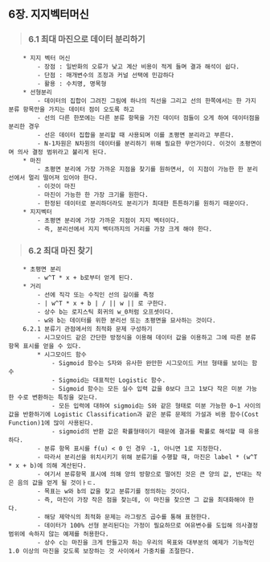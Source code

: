 ## 6장. 지지벡터머신
>###    6.1 최대 마진으로 데이터 분리하기
        * 지지 벡터 머신
            - 장점 : 일반화의 오류가 낮고 계산 비용이 적게 들며 결과 해석이 쉽다.
            - 단점 : 매개변수의 조정과 커널 선택에 민감하다
            - 활용 : 수치명, 명목형
        * 선형분리
            - 데이터의 집합이 그려진 그림에 하나의 직선을 그리고 선의 한쪽에서는 한 가지 분류 항목만을 가지는 데이터 점이 오도록 하고
            - 선의 다른 한쪼에는 다른 분류 항목을 가진 데이터 점들이 오게 하여 데이터점을 분리한 경우
            - 선은 데이터 집합을 분리할 때 사용되며 이를 초평면 분리라고 부른다.
            - N-1차원은 N차원의 데이터를 분리하기 위해 필요한 무언가이다. 이것이 초평면이며 의사 결정 범위라고 불리게 된다.
        * 마진
            - 초평면 분리에 가장 가까운 지점을 찾기를 원하면서, 이 지점이 가능한 한 분리선에서 멀리 떨어져 있어야 한다.
            - 이것이 마진
            - 마진이 가능한 한 가장 크기를 원한다.
            - 한정된 데이터로 분리하더라도 분리기가 최대한 튼튼하기를 원하기 때문이다.
        * 지지벡터
            - 초평면 분리에 가장 가까운 지점이 지지 벡터이다.
            - 즉, 분리선에서 지지 벡터까지의 거리를 가장 크게 해야 한다.
>###    6.2 최대 마진 찾기
        * 초평면 분리
            - w^T * x + b로부터 얻게 된다.
        * 거리
            - 선에 직각 또는 수직인 선의 길이를 측정
            - | w^T * x + b | / || w || 로 구한다.
            - 상수 b는 로지스틱 회귀의 w_0처럼 오프셋이다.
            - w와 b는 데이터를 위한 분리선 또는 초평면을 묘사하는 것이다.
        6.2.1 분류기 관점에서의 최적화 문제 구성하기
            - 시그모이드 같은 간단한 방정식을 이용해 데이터 값을 이용하고 그에 따른 분류 항목 표시를 얻을 수 있다.
            * 시그모이드 함수
                - Sigmoid 함수는 S자와 유사한 완만한 시그모이드 커브 형태를 보이는 함수
                - Sigmoid는 대표적인 Logistic 함수.
                - Sigmoid 함수는 모든 실수 입력 값을 0보다 크고 1보다 작은 미분 가능한 수로 변환하는 특징을 갖는다.
                - 모든 입력에 대하여 sigmoid는 S와 같은 형태로 미분 가능한 0~1 사이의 값을 반환하기에 Logistic Classification과 같은 분류 문제의 가설과 비용 함수(Cost Function)1에 많이 사용된다.
                - sigmoid의 반환 값은 확률형태이기 때문에 결과를 확률로 해석할 때 유용하다.
            - 분류 항목 표시를 f(u) < 0 인 경우 -1, 아니면 1로 지정한다.
            - 따라서 분리선을 위치시키기 위해 분류기를 수행할 때, 마진은 label * (w^T * x + b)에 의해 계산된다.
            - 여기서 분류항목 표시에 의해 양의 방향으로 떨어진 것은 큰 양의 값, 반대는 작은 음의 값을 얻게 될 것이ㅏㄷ.
            - 목표는 w와 b의 값을 찾고 분류기를 정의하는 것이다.
            - 즉, 마진이 가장 작은 점을 찾는데, 이 마진을 찾으면 그 값을 최대화해야 한다.
            - 해당 제약식의 최적화 문제는 라그랑즈 곱수를 통해 표현한다.
            - 데이터가 100% 선형 분리된다는 가정이 필요하므로 여유변수를 도입해 의사결정 범위에 속하지 않는 예제를 허용한다.
            - 상수 c는 마진을 크게 만들고자 하는 우리의 목표와 대부분의 예제가 기능적인 1.0 이상의 마진을 갖도록 보장하는 것 사이에서 가중치를 조절한다.
            
            
            
            
            